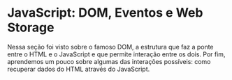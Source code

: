 # JavaScript: DOM, Eventos e Web Storage

Nessa seção foi visto sobre o famoso DOM, a estrutura que faz a ponte entre o HTML e o JavaScript e que permite interação entre os dois. Por fim, aprendemos um pouco sobre algumas das interações possíveis: como recuperar dados do HTML através do JavaScript.